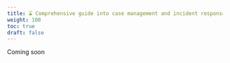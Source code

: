 ```yaml
---
title: ⌛ Comprehensive guide into case management and incident response
weight: 100
toc: true
draft: false
---
```


Coming soon